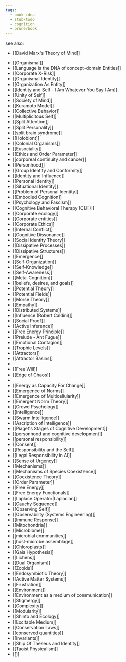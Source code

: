 ```yaml
---
tags:
  - book-idea
  - stub/todo
  - cognition
  - prune/book
---
```

see also:
* [[David Marx's Theory of Mind]]
- [[Organismal]]
- [[Language is the DNA of concept-domain Entities]]
- [[Corporate X-Risk]]
- [[Organismal Identity]]
- [[Organization As Entity]]
- [[Identity and Self - I Am Whatever You Say I Am]]
- [[Unity of Self]]
- [[Society of Mind]]
- [[Kuramoto Model]]
- [[Collective Behavior]]
- [[Multiplicitous Self]]
- [[Split Attention]]
- [[Split Personality]]
- [[split brain syndrome]]
- [[Holobiont]]
- [[Colonial Organisms]]
- [[Eusociality]]
- [[Ethics and Order Parameter]]
- [[corporeal continuity and cancer]]
- [[Personhood]]
- [[Group Identity and Conformity]]
- [[Identity and Influence]]
- [[Personal Identity]]
- [[Situational Identity]]
- [[Problem of Personal Identity]]
- [[Embodied Cognition]]
- [[Psychology and Fascism]]
- [[Cognitive Behavioral Therapy (CBT)]]
- [[Corporate ecology]]
- [[Corporate entities]]
- [[Corporate Ethics]]
- [[Internal Conflict]]
- [[Cognitive Dissonance]]
- [[Social Identity Theory]]
- [[Dissipative Processes]]
- [[Dissipative Structures]]
- [[Emergence]]
- [[Self-Organization]]
- [[Self-Knowledge]]
- [[Self-Awareness]]
- [[Meta-Cognition]]
- [[beliefs, desires, and goals]]
- [[Potential Theory]]
- [[Potential Fields]]
- [[Morse Theory]]
- [[Empathy]]
- [[Distributed Systems]]
- [[Influence (Robert Caldini)]]
- [[Social Proof]]
- [[Active Inference]]
- [[Free Energy Principle]]
- [[Prelude - Ant Fugue]]
- [[Emotional Contagion]]
- [[Trophic Levels]]
- [[Attractors]]
- [[Attractor Basins]]
- 
- [[Free Will]] 
- [[Edge of Chaos]]
- 
- [[Energy as Capacity For Change]]
- [[Emergence of Norms]]
- [[Emergence of Multicellularity]]
- [[Emergent Norm Theory]]
- [[Crowd Psychology]]
- [[Intelligence]]
- [[Swarm Intelligence]]
- [[Ascription of Intelligence]]
- [[Piaget's Stages of Cognitive Development]]
- [[personhood and cognitive development]]
- [[personal responsibility]]
- [[Consent]]
- [[Responsibility and the Self]]
- [[Legal Responsibility in AI]]
- [[Sense of Urgency]]
- [[Mechanisms]]
- [[Mechanisms of Species Coexistence]]
- [[Coexistence Theory]]
- [[Order Parameter]]
- [[Free Energy]]
- [[Free Energy Functionals]]
- [[Laplace Operator|Laplacian]]
- [[Cauchy Sequence]]
- [[Observing Self]]
- [[Observability (Systems Engineering)]]
- [[Immune Response]]
- [[Mitochondria]]
- [[Microbiome]]
- [[microbial communities]]
- [[host-microbe assemblage]]
- [[Chloroplasts]]
- [[Gaia Hypothesis]]
- [[Lichens]]
- [[Dual Organism]]
- [[Zooids]]
- [[Endosymbiotic Theory]]
- [[Active Matter Systems]]
- [[Frustration]]
- [[Environment]]
- [[Environment as a medium of communication]]
- [[Stigmergy]]
- [[Complexity]]
- [[Modularity]]
- [[Shinto and Ecology]]
- [[Excitable Medium]]
- [[Conservation Laws]]
- [[conserved quantities]]
- [[Invariants]]
- [[Ship Of Theseus and Identity]]
- [[Taoist Physicalism]]
- [[]]

